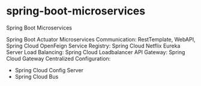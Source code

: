 # spring-boot-microservices
Spring Boot Microservices

Spring Boot Actuator
Microservices Communication: RestTemplate, WebAPI, Spring Cloud OpenFeign
Service Registry: Spring Cloud Netflix Eureka Server
Load Balancing: Spring Cloud Loadbalancer
API Gateway: Spring Cloud Gateway
Centralized Configuration: 
  - Spring Cloud Config Server
  - Spring Cloud Bus
